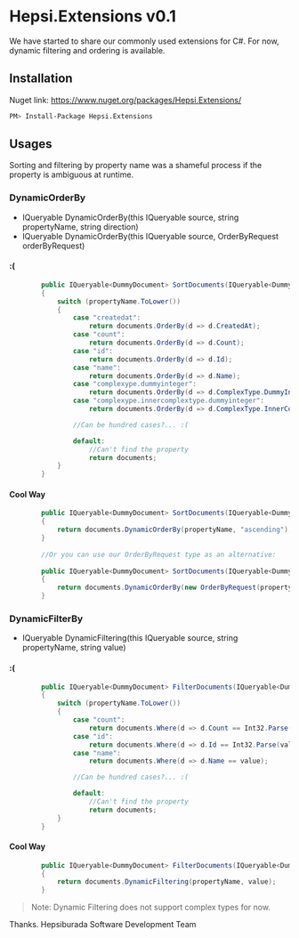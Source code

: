 # Hepsi.Extensions v0.1

We have started to share our commonly used extensions for C#.
For now, dynamic filtering and ordering is available.

## Installation
Nuget link: https://www.nuget.org/packages/Hepsi.Extensions/
```sh
PM> Install-Package Hepsi.Extensions
```

## Usages
Sorting and filtering by property name was a shameful process if the property is ambiguous at runtime.

### DynamicOrderBy

- IQueryable<T> DynamicOrderBy<T>(this IQueryable<T> source, string propertyName, string direction)
- IQueryable<T> DynamicOrderBy<T>(this IQueryable<T> source, OrderByRequest orderByRequest)

#### :(
```csharp
        public IQueryable<DummyDocument> SortDocuments(IQueryable<DummyDocument> documents, string propertyName)
        {
            switch (propertyName.ToLower())
            {
                case "createdat":
                    return documents.OrderBy(d => d.CreatedAt);
                case "count":
                    return documents.OrderBy(d => d.Count);
                case "id":
                    return documents.OrderBy(d => d.Id);
                case "name":
                    return documents.OrderBy(d => d.Name);
                case "complexype.dummyinteger":
                    return documents.OrderBy(d => d.ComplexType.DummyInteger);
                case "complexype.innercomplextype.dummyinteger":
                    return documents.OrderBy(d => d.ComplexType.InnerComplexType.DummyInnerInteger);

                //Can be hundred cases?... :(

                default:
                    //Can't find the property
                    return documents;
            }
        }
```

#### Cool Way
```csharp
        public IQueryable<DummyDocument> SortDocuments(IQueryable<DummyDocument> documents, string propertyName)
        {
            return documents.DynamicOrderBy(propertyName, "ascending");
        }
        
        //Or you can use our OrderByRequest type as an alternative:
        
        public IQueryable<DummyDocument> SortDocuments(IQueryable<DummyDocument> documents, string propertyName)
        {        
            return documents.DynamicOrderBy(new OrderByRequest(propertyName, OrderByDirection.Ascending));
        }
```

### DynamicFilterBy

- IQueryable<T> DynamicFiltering<T>(this IQueryable<T> source, string propertyName, string value)

#### :(     
```csharp
        public IQueryable<DummyDocument> FilterDocuments(IQueryable<DummyDocument> documents, string propertyName, string value)
        {
            switch (propertyName.ToLower())
            {
                case "count":
                    return documents.Where(d => d.Count == Int32.Parse(value));
                case "id":
                    return documents.Where(d => d.Id == Int32.Parse(value));
                case "name":
                    return documents.Where(d => d.Name == value);

                //Can be hundred cases?... :(

                default:
                    //Can't find the property
                    return documents;
            }
        }
```

#### Cool Way
```csharp
        public IQueryable<DummyDocument> FilterDocuments(IQueryable<DummyDocument> documents, string propertyName, string value)
        {
            return documents.DynamicFiltering(propertyName, value);
        }
```

> Note: Dynamic Filtering does not support complex types for now.

Thanks.
Hepsiburada Software Development Team
